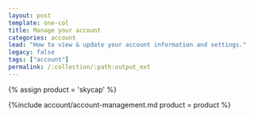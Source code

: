 ```yaml
---
layout: post
template: one-col
title: Manage your account
categories: account
lead: "How to view & update your account information and settings."
legacy: false
tags: ["account"]
permalink: /:collection/:path:output_ext
---
```


{% assign product = 'skycap' %}


{%include account/account-management.md product = product %}
